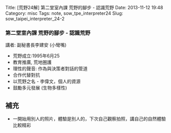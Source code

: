 Title: [荒野24解] 第二堂室內課 荒野的腳步 - 認識荒野
Date: 2013-11-12 19:48
Category: misc
Tags: note, sow_tpe_interpreter24
Slug: sow_taipei_interpreter_24-2

### 第二堂室內課 荒野的腳步 - 認識荒野

講者: 副秘書長李建安 (小彎嘴)


* 荒野成立:1995年6月25
* 教育推廣, 荒地圈護
* 理性的聲音: 作為與決策者對話的管道
* 合作代替對抗
* 以荒野之名 - 李偉文，個人的資源
* 鼓勵多元發展 (生物多樣性)


## 補充

* 一開始用別人的照片，體驗是別人的，下次自己觀察拍照，講自己的自然體驗比較精彩

